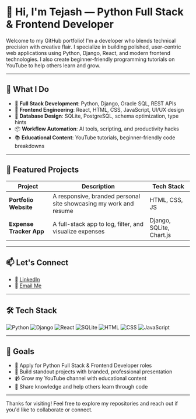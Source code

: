 # 👋 Hi, I'm Tejash — Python Full Stack & Frontend Developer

Welcome to my GitHub portfolio! I'm a developer who blends technical precision with creative flair. I specialize in building polished, user-centric web applications using Python, Django, React, and modern frontend technologies. I also create beginner-friendly programming tutorials on YouTube to help others learn and grow.

---

## 🚀 What I Do

- 🔧 **Full Stack Development**: Python, Django, Oracle SQL, REST APIs
- 🎨 **Frontend Engineering**: React, HTML, CSS, JavaScript, UI/UX design
- 🧠 **Database Design**: SQLite, PostgreSQL, schema optimization, type hints
- 📦 **Workflow Automation**: AI tools, scripting, and productivity hacks
- 📚 **Educational Content**: YouTube tutorials, beginner-friendly code breakdowns

---

## 📂 Featured Projects

| Project | Description | Tech Stack |
|--------|-------------|------------|
| **Portfolio Website** | A responsive, branded personal site showcasing my work and resume | HTML, CSS, JS |
| **Expense Tracker App** | A full-stack app to log, filter, and visualize expenses | Django, SQLite, Chart.js |

---

## 📫 Let's Connect

- 💼 [LinkedIn](https://www.linkedin.com/in/tejash-singh-892a15233/)
- 📧 [Email Me](mailto:jaitej123@gmail.com)

---

## 🛠️ Tech Stack

![Python](https://img.shields.io/badge/Python-3776AB?style=for-the-badge&logo=python&logoColor=white)
![Django](https://img.shields.io/badge/Django-092E20?style=for-the-badge&logo=django&logoColor=white)
![React](https://img.shields.io/badge/React-20232A?style=for-the-badge&logo=react&logoColor=61DAFB)
![SQLite](https://img.shields.io/badge/SQLite-003B57?style=for-the-badge&logo=sqlite&logoColor=white)
![HTML](https://img.shields.io/badge/HTML5-E34F26?style=for-the-badge&logo=html5&logoColor=white)
![CSS](https://img.shields.io/badge/CSS3-1572B6?style=for-the-badge&logo=css3&logoColor=white)
![JavaScript](https://img.shields.io/badge/JavaScript-F7DF1E?style=for-the-badge&logo=javascript&logoColor=black)

---

## 🧭 Goals

- 🎯 Apply for Python Full Stack & Frontend Developer roles
- 🧱 Build standout projects with branded, professional presentation
- 📹 Grow my YouTube channel with educational content
- 🧠 Share knowledge and help others learn through code

---

Thanks for visiting! Feel free to explore my repositories and reach out if you'd like to collaborate or connect.
